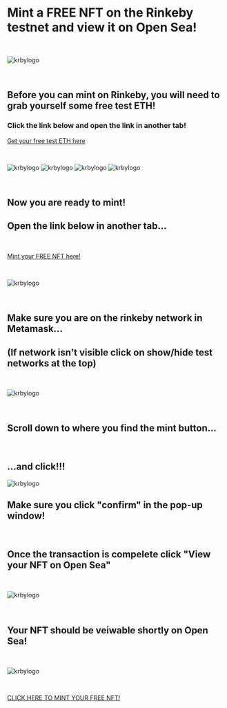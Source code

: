 # Mint a FREE NFT on the Rinkeby testnet and view it on Open Sea!

<br>

![krbylogo](krby_punks/images/mainpage.png)

<br>

## Before you can mint on Rinkeby, you will need to grab yourself some free test ETH!
### Click the link below and open the link in another tab! 
[Get your free test ETH here](https://faucets.chain.link/rinkeby)

<br>

![krbylogo](krby_punks/images/testlink.png)
![krbylogo](krby_punks/images/requestlink.png)
![krbylogo](krby_punks/images/waiting.png)
![krbylogo](krby_punks/images/requestcomplete.png)

<br>

## Now you are ready to mint!
## Open the link below in another tab...

<br>

[Mint your FREE NFT here!](https://small-lake-3458.on.fleek.co/)

<br>

![krbylogo](krby_punks/images/scrolldown.png)

<br>

## Make sure you are on the rinkeby network in Metamask...
## (If network isn't visible click on show/hide test networks at the top)
<br>

![krbylogo](krby_punks/images/networks.png)

<br>

## Scroll down to where you find the mint button...
<!---![krbylogo](krby_punks/images/mintyournftin.png)--->

<br>

## ...and click!!!


![krbylogo](krby_punks/images/metamask1.png)
<br>

## Make sure you click "confirm" in the pop-up window!

<br>

## Once the transaction is compelete click "View your NFT on Open Sea"

<br>

![krbylogo](krby_punks/images/viewonopensea2.png)


<br>

## Your NFT should be veiwable shortly on Open Sea!

<br>

![krbylogo](krby_punks/images/punkonopensea.png)

<br>

[CLICK HERE TO MINT YOUR FREE NFT!](https://small-lake-3458.on.fleek.co/)

<br>



